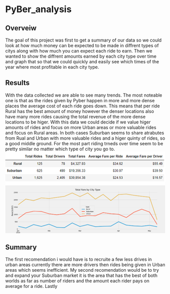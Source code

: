 # PyBer_analysis
## Overveiw
The goal of this project was first to get a summary of our data so we could look at how much money can be expected to be made in diffrent types of citys along with how much you can expect each ride to earn. Then we wanted to show the diffrent amounts earned by each city type over time and graph that so that we could quickly and easily see which times of the year where most profitable in each city type.

## Results
With the data collected we are able to see many trends. The most noteable one is that as the rides given by Pyber happen in more and more dense places the average cost of each ride goes down. This means that per ride Rural has the best amount of money however the denser locations also have many more rides causing the total revenue of the more dense locations to be higer. With this data we could decide if we value higer amounts of rides and focus on more Urban areas or more valuable rides and focus on Rural areas. In both cases Suburban seems to share atrabutes from Rual and Urban with more valuable rides and a higer quinty of rides, so a good middle ground. For the most part riding trneds over time seem to be pretty similar no matter which type of city you go to.
![PyBer data frame](https://github.com/Louis-E-Martin/PyBer_analysis/blob/main/analysis/pyber_data_df.PNG)
![Pyber Graph](https://github.com/Louis-E-Martin/PyBer_analysis/blob/main/analysis/PyBer_fare_summary.png)
## Summary
The first recomendation i would have is to recruite a few less drives in urban areas currently there are more drivers then rides being given in Urban areas which seems inefficient. My second recomendation would be to try and expand your Suburban market it is the area that has the best of both worlds as far as number of riders and the amount each rider pays on average for a ride. Lastly 
